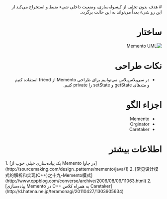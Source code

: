 <div dir="rtl">
# هدف
بدون تخلف از کپسوله‌سازی، وضعیت داخلی شیء ضبط و استخراج می‌کند از این رو شیء بعداً می‌تواند به این حالت برگردد.

# ساختار
![Memento UML](http://i.imgur.com/xWJbL62.png)

# نکات طراحی 
- در سی‌پلاس‌پلاس می‌توانیم برای طراحی Memento از friend استفاده کنیم و متدهای getState و setState را private کنیم.

# اجزاء الگو
- Memento 
- Orginator
- Caretaker

# اطلاعات بیشتر
<div dir="ltr">
1. [یک پیاده‌سازی خیلی خوب از Memento در جاوا](http://sourcemaking.com/design_patterns/memento/java/1)
2. [常见设计模式的解析和实现(C++)之十九-Memento模式](http://www.cppblog.com/converse/archive/2006/08/09/11063.html)
2. [پیاده‌سازی Memento در C++ به همراه کلاس Caretaker](http://d.hatena.ne.jp/teramonagi/20110427/1303905634)
